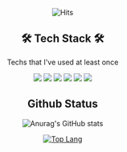 <div align=center>
 
![Hits](https://hits.seeyoufarm.com/api/count/incr/badge.svg?url=https%3A%2F%2Fgithub.com%2Fkimbenner%2Fhit-counter&count_bg=%23000000&title_bg=%23000000&icon=github.svg&icon_color=%23E7E7E7&title=Github&edge_flat=false)
 
 ## 🛠 Tech Stack 🛠
 
 Techs that I've used at least once
 
<img src="https://img.shields.io/badge/Javascript-F7DF1E?style=flat-square&logo=javascript&logoColor=white"/></a>
<img src="https://img.shields.io/badge/HTML-E34F26?style=flat-square&logo=HTML5&logoColor=white"/></a>
<img src="https://img.shields.io/badge/Node.js-339933?style=flat-square&logo=Node.js&logoColor=white"/></a>
<img src="https://img.shields.io/badge/TypeScript-3178C6?style=flat-square&logo=TypeScript&logoColor=white"/></a>
<img src="https://img.shields.io/badge/CSS-1572B6?style=flat-square&logo=CSS3&logoColor=white"/></a>
<img src="https://img.shields.io/badge/Python-3776AB?style=flat-square&logo=Python&logoColor=white"/></a>

## Github Status
 
![Anurag's GitHub stats](https://github-readme-stats.vercel.app/api?username=kimbenner&show_icons=true&theme=gradient)


[![Top Lang](https://github-readme-stats.vercel.app/api/top-langs/?username=kimbenner)](https://github.com/anuraghazra/github-readme-stats)
 </div>
